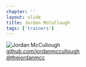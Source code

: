 ```yaml
---
chapter: ''
layout: slide
title: Jordan McCullough
tags: ['trainers']
---
```


<img class="headshot" src="assets/headshots/mccullough-jordan.jpg" alt="Jordan McCullough">

<div><i class="icon-github-alt"> </i> <a href="http://github.com/jordanmccullough">github.com/jordanmccullough</a></div> 
<div><i class="icon-twitter"> </i> <a href="http://twitter.com/thejordanmcc">@thejordanmcc</a></div>